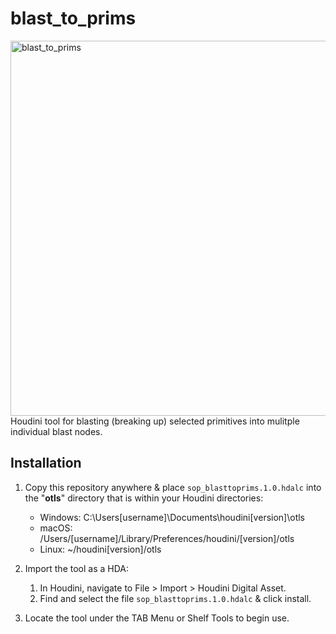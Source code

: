 # blast_to_prims
  <img width="600" alt="blast_to_prims" src="https://user-images.githubusercontent.com/85879687/236765317-cdfcf434-95d9-41b3-8ecb-62cf4386774f.png">
Houdini tool for blasting (breaking up) selected primitives into mulitple individual blast nodes.

## Installation
1. Copy this repository anywhere & place `sop_blasttoprims.1.0.hdalc` into the "**otls**" directory that is within your Houdini directories:
    - Windows: C:\Users\[username]\Documents\houdini[version]\otls
    - macOS: /Users/[username]/Library/Preferences/houdini/[version]/otls
    - Linux: ~/houdini[version]/otls

2. Import the tool as a HDA:
    1. In Houdini, navigate to File > Import > Houdini Digital Asset.
    2. Find and select the file `sop_blasttoprims.1.0.hdalc` & click install.

3. Locate the tool under the TAB Menu or Shelf Tools to begin use.

